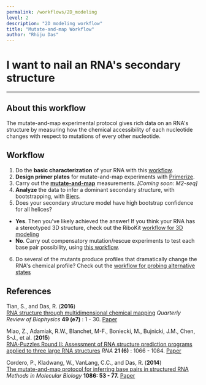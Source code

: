 ```yaml
---
permalink: /workflows/2D_modeling
level: 2
description: "2D modeling workflow"
title: "Mutate-and-map Workflow"
author: "Rhiju Das"
---
```


# I want to nail an RNA's secondary structure

<hr/>

## About this workflow
The mutate-and-map experimental protocol gives rich data on an RNA's structure by measuring how the chemical accessibility of each nucleotide changes with respect to mutations of every other nucleotide.

## Workflow

1. Do the **basic characterization** of your RNA with this [workflow](/workflows/2D_modeling/). 
2. **Design primer plates** for mutate-and-map experiments with [Primerize](Primerize/).
3. Carry out the **[mutate-and-map](/protocols/)** measurements.  *[Coming soon: M2-seq]*
4. **Analyze** the data to infer a dominant secondary structure, with bootstrapping, with [Biers](Biers/).
5. Does your secondary structure model have high bootstrap confidence for all helices? 
 + __Yes__. Then you've likely achieved the answer! If you think your RNA has a stereotyped 3D structure, check out the RiboKit [workflow for 3D modeling](/workflows/3D_modeling/)
 + __No__. Carry out compensatory mutation/rescue experiments to test each base pair possibility, using [this workflow](/workflows/mutation_rescue/).
6. Do several of the mutants produce profiles that dramatically change the RNA's chemical profile? Check out the [workflow for probing alternative states](/workflows/alternative_states)
  

 
## References
>	
Tian, S., and Das, R. (**2016**)  
[RNA structure through multidimensional chemical mapping](http://journals.cambridge.org/action/displayAbstract?fromPage=online&aid=10242118&fulltextType=RV&fileId=S0033583516000020)
*Quarterly Review of Biophysics* **49 (e7)** : 1 - 30. [Paper](https://daslab.stanford.edu/site_data/pub_pdf/2016_Tian_QRB.pdf)

>	
Miao, Z., Adamiak, R.W., Blanchet, M-F., Boniecki, M., Bujnicki, J.M., Chen, S-J., et al. (**2015**) <br/>
[RNA-Puzzles Round II: Assessment of RNA structure prediction programs applied to three large RNA structures](http://rnajournal.cshlp.org/content/21/6/1066) *RNA* **21 (6)** : 1066 - 1084. [Paper](https://daslab.stanford.edu/site_data/pub_pdf/2015_Miao_RNA.pdf)

>		
Cordero, P., Kladwang, W., VanLang, C.C., and Das, R. (**2014**) <br/>
[The mutate-and-map protocol for inferring base pairs in structured RNA](http://link.springer.com/protocol/10.1007%2F978-1-62703-667-2_4)
*Methods in Molecular Biology* 
**1086: 53 - 77.** [Paper](https://daslab.stanford.edu/site_data/pub_pdf/2014_Cordero_MIMB.pdf)

